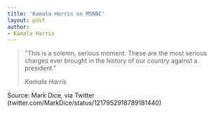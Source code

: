 ```yaml
---
title: 'Kamala Harris on MSNBC'
layout: post
author:
- Kamala Harris
---
```


> "This is a solemn, serious moment. These are the most serious charges ever brought in the history of our country against a president."
>
> <cite>Kamala Harris</cite>

Source: Mark Dice, via Twitter (twitter.com/MarkDice/status/1217952918789181440)
